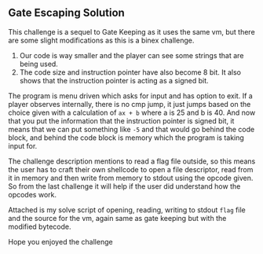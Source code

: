 ## Gate Escaping Solution

This challenge is a sequel to Gate Keeping as it uses the same vm, but there are some slight modifications as this is a binex challenge.

1. Our code is way smaller and the player can see some strings that are being used.
2. The code size and instruction pointer have also become 8 bit. It also shows that the instruction pointer is acting as a signed bit.

The program is menu driven which asks for input and has option to exit. If a player observes internally, there is no cmp jump, it just jumps based on the choice given with a calculation of `ax + b` where a is 25 and b is 40. And now that you put the information that the instruction pointer is signed bit, it means that we can put something like `-5` and that would go behind the code block, and behind the code block is memory which the program is taking input for.

The challenge description mentions to read a flag file outside, so this means the user has to craft their own shellcode to open a file descriptor, read from it in memory and then write from memory to stdout using the opcode given. So from the last challenge it will help if the user did understand how the opcodes work.

Attached is my solve script of opening, reading, writing to stdout `flag` file and the source for the vm, again same as gate keeping but with the modified bytecode.

Hope you enjoyed the challenge
